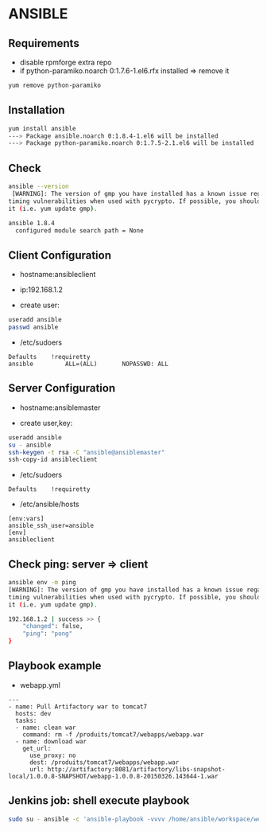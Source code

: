 # ANSIBLE
## Requirements
- disable rpmforge extra repo
- if python-paramiko.noarch 0:1.7.6-1.el6.rfx installed => remove it
```bash
yum remove python-paramiko
```
## Installation
```bash
yum install ansible
---> Package ansible.noarch 0:1.8.4-1.el6 will be installed
---> Package python-paramiko.noarch 0:1.7.5-2.1.el6 will be installed
```
## Check
```bash
ansible --version
 [WARNING]: The version of gmp you have installed has a known issue regarding
timing vulnerabilities when used with pycrypto. If possible, you should update
it (i.e. yum update gmp).

ansible 1.8.4
  configured module search path = None
```

## Client Configuration
- hostname:ansibleclient
- ip:192.168.1.2

- create user:
```bash
useradd ansible
passwd ansible
```

- /etc/sudoers
```
Defaults    !requiretty
ansible         ALL=(ALL)       NOPASSWD: ALL
```

## Server Configuration
- hostname:ansiblemaster

- create user,key:
```bash
useradd ansible
su - ansible
ssh-keygen -t rsa -C "ansible@ansiblemaster"
ssh-copy-id ansibleclient
```

- /etc/sudoers
```
Defaults    !requiretty
```

- /etc/ansible/hosts
```
[env:vars]
ansible_ssh_user=ansible
[env]
ansibleclient
```

## Check ping: server => client
```bash
ansible env -m ping
[WARNING]: The version of gmp you have installed has a known issue regarding
timing vulnerabilities when used with pycrypto. If possible, you should update
it (i.e. yum update gmp).

192.168.1.2 | success >> {
    "changed": false,
    "ping": "pong"
}
```

## Playbook example
- webapp.yml
```
---
- name: Pull Artifactory war to tomcat7
  hosts: dev
  tasks:
  - name: clean war
    command: rm -f /produits/tomcat7/webapps/webapp.war
  - name: download war
    get_url:
      use_proxy: no
      dest: /produits/tomcat7/webapps/webapp.war
      url: http://artifactory:8081/artifactory/libs-snapshot-local/1.0.0.8-SNAPSHOT/webapp-1.0.0.8-20150326.143644-1.war
```

## Jenkins job: shell execute playbook
```bash
sudo su - ansible -c 'ansible-playbook -vvvv /home/ansible/workspace/webapp.yml'
```
